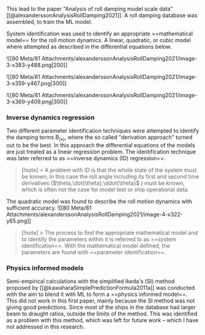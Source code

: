 This lead to the paper "Analysis of roll damping model scale data" [[@alexanderssonAnalysisRollDamping2021]]. A roll damping database was assembled, to train the ML model. 

System identification was used to identify an appropriate ==mathematical model== for the roll motion dynamics. A linear, quadratic, or cubic model where attempted as described in the differential equations below.

![[80 Meta/81 Attachments/alexanderssonAnalysisRollDamping2021/image-3-x383-y488.png|200]] 

![[80 Meta/81 Attachments/alexanderssonAnalysisRollDamping2021/image-3-x359-y467.png|300]] 
 	 
![[80 Meta/81 Attachments/alexanderssonAnalysisRollDamping2021/image-3-x369-y409.png|300]] 
### Inverse dynamics regression
Two different parameter identification techniques were attempted to identify the damping terms $B_{(\bullet)}$, where the so called "derivation approach" turned out to be the best. In this approach the differential equations of the models are just treated as a linear regression problem. The identification technique was later referred to as ==inverse dynamics (ID) regression==. 

> [!note] > A problem with ID is that the whole state of the system must be known; In this case the roll angle including its first and second time derivatives ($\theta,\dot{\theta},\ddot{\theta}$ ) must be known, which is often not the case for model test or ship operational data.

The quadratic model was found to describe the roll motion dynamics with sufficient accuracy.
![[80 Meta/81 Attachments/alexanderssonAnalysisRollDamping2021/image-4-x322-y65.png]] 

> [!note] > The process to find the appropriate mathematical model and to identify the parameters within it is referred to as ==system identification==. With the mathematical model defined, the parameters are found with ==parameter identification==.

### Physics informed models
Semi-empirical calculations with the simplified Ikeda's (SI) method proposed by  [[@kawaharaSimplePredictionFormula2011a]] was conducted with the aim to blend it with ML to form a ==physics informed model==. This did not work in this first paper, mainly because the SI method was not giving good predictions. Since most of the ships in the database had larger beam to draught ratios, outside the limits of the method. This was identified as a problem with this method, which was left for future work – which I have not addressed in this research.